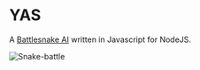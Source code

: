 # YAS

A [Battlesnake AI](https://battlesnake.io) written in Javascript for NodeJS.

![Snake-battle](https://github.com/samueljohnwilson/node-snake/blob/master/yas.gif)
